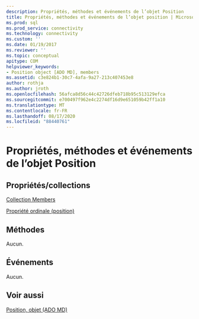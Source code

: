 ```yaml
---
description: Propriétés, méthodes et événements de l’objet Position
title: Propriétés, méthodes et événements de l’objet position | Microsoft Docs
ms.prod: sql
ms.prod_service: connectivity
ms.technology: connectivity
ms.custom: ''
ms.date: 01/19/2017
ms.reviewer: ''
ms.topic: conceptual
apitype: COM
helpviewer_keywords:
- Position object [ADO MD], members
ms.assetid: c3e824b1-30c7-4afa-9a27-213c407453e8
author: rothja
ms.author: jroth
ms.openlocfilehash: 56afca8d56c44c42726dfeb718b95c513129efca
ms.sourcegitcommit: e700497f962e4c2274df16d9e651059b42ff1a10
ms.translationtype: MT
ms.contentlocale: fr-FR
ms.lasthandoff: 08/17/2020
ms.locfileid: "88440761"
---
```

# <a name="position-object-properties-methods-and-events"></a>Propriétés, méthodes et événements de l’objet Position
## <a name="propertiescollections"></a>Propriétés/collections  
 [Collection Members](../../../ado/reference/ado-md-api/members-collection-ado-md.md)  
  
 [Propriété ordinale (position)](../../../ado/reference/ado-md-api/ordinal-property-ado-md-position.md)  
  
## <a name="methods"></a>Méthodes  
 Aucun.  
  
## <a name="events"></a>Événements  
 Aucun.  
  
## <a name="see-also"></a>Voir aussi  
 [Position, objet (ADO MD)](../../../ado/reference/ado-md-api/position-object-ado-md.md)
